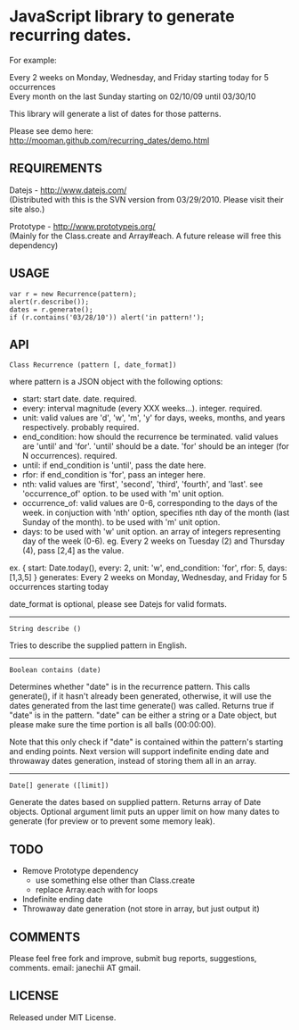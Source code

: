 JavaScript library to generate recurring dates.
===============================================

For example:

Every 2 weeks on Monday, Wednesday, and Friday starting today for 5 occurrences   
Every month on the last Sunday starting on 02/10/09 until 03/30/10

This library will generate a list of dates for those patterns.

Please see demo here:   
http://mooman.github.com/recurring_dates/demo.html


REQUIREMENTS
------------

Datejs - http://www.datejs.com/   
(Distributed with this is the SVN version from 03/29/2010. Please visit their site also.)

Prototype - http://www.prototypejs.org/   
(Mainly for the Class.create and Array#each. A future release will free this dependency)


USAGE
-----

    var r = new Recurrence(pattern);
    alert(r.describe());
    dates = r.generate();
    if (r.contains('03/28/10')) alert('in pattern!');


API
---

    Class Recurrence (pattern [, date_format])

where pattern is a JSON object with the following options:

- start: start date. date. required.
- every: interval magnitude (every XXX weeks...). integer. required.
- unit: valid values are 'd', 'w', 'm', 'y' for days, weeks, months, and years
  respectively. probably required.
- end_condition: how should the recurrence be terminated. 
  valid values are 'until' and 'for'. 'until' should be a date. 
  'for' should be an integer (for N occurrences). required.
- until: if end_condition is 'until', pass the date here.
- rfor: if end_condition is 'for', pass an integer here.
- nth: valid values are 'first', 'second', 'third', 'fourth', and 'last'. 
  see 'occurrence_of' option. to be used with 'm' unit option.
- occurrence_of: valid values are 0-6, corresponding to the days of the week. 
  in conjuction with 'nth' option, specifies nth day of the month 
  (last Sunday of the month). to be used with 'm' unit option.
- days: to be used with 'w' unit option. an array of integers representing day 
  of the week (0-6). eg. Every 2 weeks on Tuesday (2) and Thursday (4),
  pass [2,4] as the value.

ex. 
    { start: Date.today(), every: 2, unit: 'w', end_condition: 'for', rfor: 5, days: [1,3,5] }
    generates:
    Every 2 weeks on Monday, Wednesday, and Friday for 5 occurrences starting today

date_format is optional, please see Datejs for valid formats.

-----

    String describe ()

Tries to describe the supplied pattern in English.

-----

    Boolean contains (date)

Determines whether "date" is in the recurrence pattern. This calls generate(), 
if it hasn't already been generated, otherwise, it will use the dates generated 
from the last time generate() was called. Returns true if "date" is in the pattern. 
"date" can be either a string or a Date object, but please make sure the time 
portion is all balls (00:00:00).

Note that this only check if "date" is contained within the pattern's starting and 
ending points. Next version will support indefinite ending date and throwaway dates 
generation, instead of storing them all in an array.

-----

    Date[] generate ([limit])

Generate the dates based on supplied pattern. Returns array of Date objects. 
Optional argument limit puts an upper limit on how many dates to generate 
(for preview or to prevent some memory leak).


TODO
----

- Remove Prototype dependency
  + use something else other than Class.create
  + replace Array.each with for loops
- Indefinite ending date
- Throwaway date generation (not store in array, but just output it)


COMMENTS
--------

Please feel free fork and improve, submit bug reports, suggestions, comments.
email: janechii AT gmail.


LICENSE
-------

Released under MIT License.
